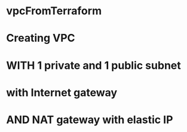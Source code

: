 # vpcFromTerraform
# Creating VPC
# WITH 1 private and 1 public subnet
# with Internet gateway
# AND NAT gateway with elastic IP
